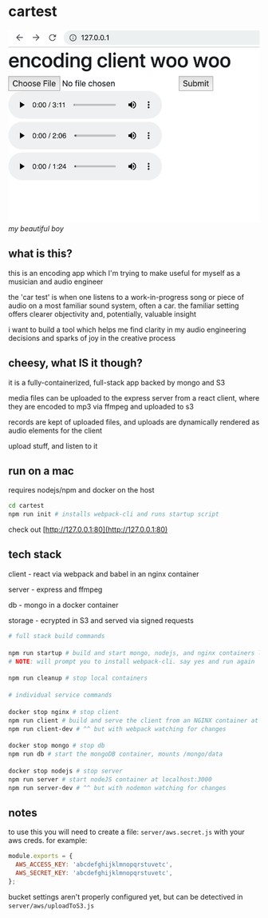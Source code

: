 # cartest

![my beautiful boy](./img/v0.0.0.png)
_my beautiful boy_
## what is this?

this is an encoding app which I'm trying to make useful for myself as a musician and audio engineer

the 'car test' is when one listens to a work-in-progress song or piece of audio on a most familiar sound system, often a car.  the familiar setting offers clearer objectivity and, potentially, valuable insight

i want to build a tool which helps me find clarity in my audio engineering decisions and sparks of joy in the creative process

## cheesy, what IS it though?

it is a fully-containerized, full-stack app backed by mongo and S3

media files can be uploaded to the express server from a react client, where they are encoded to mp3 via ffmpeg and uploaded to s3

records are kept of uploaded files, and uploads are dynamically rendered as audio elements for the client

upload stuff, and listen to it

## run on a mac

requires nodejs/npm and docker on the host

```bash
cd cartest
npm run init # installs webpack-cli and runs startup script
```

check out [http://127.0.0.1:80](http://127.0.0.1:80)

## tech stack

client - react via webpack and babel in an nginx container

server - express and ffmpeg

db - mongo in a docker container

storage - ecrypted in S3 and served via signed requests

```bash
# full stack build commands

npm run startup # build and start mongo, nodejs, and nginx containers locally
# NOTE: will prompt you to install webpack-cli. say yes and run again

npm run cleanup # stop local containers

# individual service commands

docker stop nginx # stop client
npm run client # build and serve the client from an NGINX container at localhost:80
npm run client-dev # ^^ but with webpack watching for changes

docker stop mongo # stop db
npm run db # start the mongoDB container, mounts /mongo/data

docker stop nodejs # stop server
npm run server # start nodeJS container at localhost:3000
npm run server-dev # ^^ but with nodemon watching for changes
```
## notes

to use this you will need to create a file: `server/aws.secret.js` with your aws creds.  for example:

```javascript
module.exports = {
  AWS_ACCESS_KEY: 'abcdefghijklmnopqrstuvetc',
  AWS_SECRET_KEY: 'abcdefghijklmnopqrstuvetc',
};
```

bucket settings aren't properly configured yet, but can be detectived in `server/aws/uploadToS3.js`